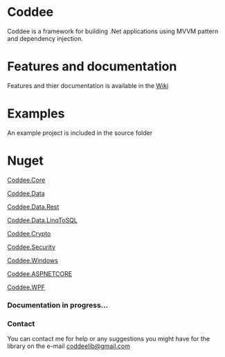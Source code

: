 # Coddee
Coddee is a framework for building .Net applications using MVVM pattern and dependency injection.

# Features and documentation
Features and thier documentation is available in the [Wiki](https://github.com/Aghyad-Khlefawi/Coddee/wiki)

# Examples
An example project is included in the source folder

# Nuget
[Coddee.Core](https://www.nuget.org/packages/Coddee.Core/1.0.0)

[Coddee.Data](https://www.nuget.org/packages/Coddee.Data/1.0.0)

[Coddee.Data.Rest](https://www.nuget.org/packages/Coddee.Data.Rest/1.0.0)

[Coddee.Data.LinqToSQL](https://www.nuget.org/packages/Coddee.Data.Linq/1.0.0)


[Coddee.Crypto](https://www.nuget.org/packages/Coddee.Crypto/1.0.0)

[Coddee.Security ](https://www.nuget.org/packages/Coddee.Security/1.0.0)


[Coddee.Windows](https://www.nuget.org/packages/Coddee.Windows/1.0.0)

[Coddee.ASPNETCORE](https://www.nuget.org/packages/Coddee.AspNet/1.0.0)

[Coddee.WPF](https://www.nuget.org/packages/Coddee.WPF/1.0.0)

### Documentation in progress...

### Contact
You can contact me for help or any suggestions you might have for the library on the e-mail coddeelib@gmail.com
